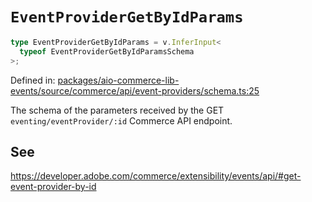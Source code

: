 # `EventProviderGetByIdParams`

```ts
type EventProviderGetByIdParams = v.InferInput<
  typeof EventProviderGetByIdParamsSchema
>;
```

Defined in: [packages/aio-commerce-lib-events/source/commerce/api/event-providers/schema.ts:25](https://github.com/adobe/aio-commerce-sdk/blob/5a56cf6f89369fbe4cacf586ea1b3d08993680a9/packages/aio-commerce-lib-events/source/commerce/api/event-providers/schema.ts#L25)

The schema of the parameters received by the GET `eventing/eventProvider/:id` Commerce API endpoint.

## See

https://developer.adobe.com/commerce/extensibility/events/api/#get-event-provider-by-id
